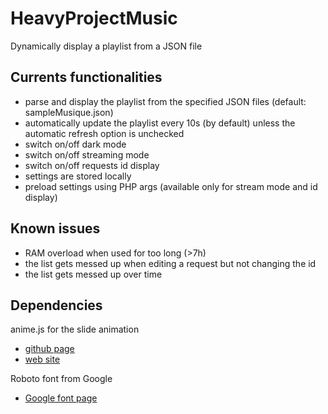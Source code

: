 # HeavyProjectMusic
Dynamically display a playlist from a JSON file

## Currents functionalities
- parse and display the playlist from the specified JSON files (default: sampleMusique.json)
- automatically update the playlist every 10s (by default) unless the automatic refresh option is unchecked
- switch on/off dark mode
- switch on/off streaming mode
- switch on/off requests id display
- settings are stored locally
- preload settings using PHP args (available only for stream mode and id display)

## Known issues
- RAM overload when used for too long (>7h)
- the list gets messed up when editing a request but not changing the id
- the list gets messed up over time

## Dependencies
anime.js for the slide animation  
- [github page](https://github.com/juliangarnier/anime/)
- [web site](https://animejs.com/)

Roboto font from Google  
- [Google font page](https://fonts.google.com/specimen/Roboto)
